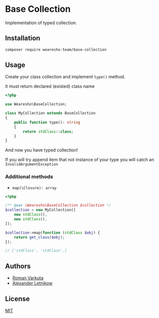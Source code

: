# Base Сollection

Implementation of typed collection.

## Installation

```bash
composer require wearesho-team/base-collection
```

## Usage

Create your class collection and implement `type()` method.

It must return declared (existed) class name

```php
<?php

use Wearesho\BaseCollection;

class MyCollection extends BaseCollection
{
    public function type(): string
    {
        return stdClass::class;
    }
}
```

And now you have typed collection!

If you will try append item that not instance of your type you will catch an `InvalidArgumentException`

### Additional methods

- `map(\Closure): array`
```php
<?php

/** @var \Wearesho\BaseCollection $collection */
$collection = new MyCollection([
    new stdClass(),
    new stdClass(),
]);

$collection->map(function (stdClass $obj) {
    return get_class($obj);
});

// ['stdClass', 'stdClass',]
```

## Authors

- [Roman <KartaviK> Varkuta](mailto:roman.varkuta@gmail.com) 
- [Alexander <Horat1us> Letnikow](mailto:reclamme@gmail.com)

## License
[MIT](./LICENSE)

